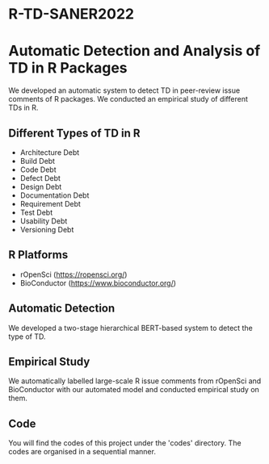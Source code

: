 # R-TD-SANER2022

# Automatic Detection and Analysis of TD in R Packages
We developed an automatic system to detect TD in peer-review issue comments of R packages. We conducted an empirical study of different TDs in R.

## Different Types of TD in R
* Architecture Debt
* Build Debt
* Code Debt
* Defect Debt
* Design Debt
* Documentation Debt
* Requirement Debt
* Test Debt
* Usability Debt
* Versioning Debt

## R Platforms
* rOpenSci (https://ropensci.org/)
* BioConductor (https://www.bioconductor.org/)

## Automatic Detection
We developed a two-stage hierarchical BERT-based system to detect the type of TD.

## Empirical Study
We automatically labelled large-scale R issue comments from rOpenSci and BioConductor with our automated model and conducted empirical study on them.

## Code
You will find the codes of this project under the 'codes' directory. The codes are organised in a sequential manner.
